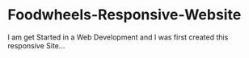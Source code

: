 # Foodwheels-Responsive-Website
I am get Started in a Web Development and I was first created this responsive Site...
